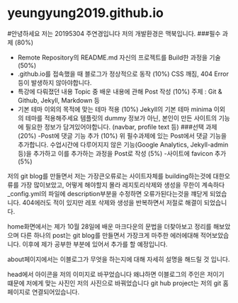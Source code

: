 # yeungyung2019.github.io
#안녕하세요 저는 20195304 주연경입니다 저의 개발환경은 맥북입니다. 
###필수 과제 (80%)
- Remote Repository의 README.md 자신의 프로젝트를 Build한 과정을 기술 (50%)
- <username>.github.io를 접속했을 때 블로그가 정상적으로 동작 (10%)
CSS 깨짐, 404 Error 등이 발생하지 않아야합니다.
- 특강에 다뤄졌던 내용 Topic 중 배운 내용에 관해 Post 작성 (10%)
주제 : Git & Github, Jekyll, Markdown 등
- 기본 테마 이외의 목적에 맞는 테마 적용 (10%)
Jekyll의 기본 테마 minima 이외의 테마를 적용해주세요
템플릿의 dummy 정보가 아닌, 본인이 만든 사이트의 기능에 필요한 정보가 담겨있어야합니다. (navbar, profile text 등)
###선택 과제 (20%)
-Post에 댓글 기능 추가 (10%)
위 필수과제에 있는 Post에서 댓글 기능을 추가합니다.
수업시간에 다루어지지 않은 기능(Google Analytics, Jekyll-admin 등)을 추가하고 이를 추가하는 과정을 Post로 작성 (5%)
-사이트에 favicon 추가 (5%)


저의 git blog를 만들면서 저는 가장큰오류로는 사이트자체를 building하는것에 대한오류를 가장 많이보았고,
 어떻게 해야할지 몰라 레지토리삭제와 생성을 무한이 계속하다 _config.yml의 파일에 description부분을 수정하면 오류가된다는것을 꺠닫게 되었습니다.
  404에러도 적이 있지만 레포 삭제와 생성을 반복하면서 저절로 해결이 되었습니다. 

home화면에서는 제가 10월 28일에 배운 마크다운의 문법을 더찾아보고 정리를 해보았으며 다른 하나의 post는 git blog를 만들면서 가장크게 마주한 에러에대해 적어보았습니다.
이후에 제가 공부한 부분에 있어서 추가를 할 예정입니다. 

about페이지에서는 이블로그가 무엇을 하는지에 대해 자세히 설명을 해드릴 것 입니다. 

head에서 아이콘을 저의 이미지로 바꾸었습니다 왜냐하면 이블로그의 주인은 저이기 떄문에 저에게 맞는 사진인 저의 사진으로 바꿔었습니다 git hub project는 저의 git 홈페이지로 연결되어있습니다.   